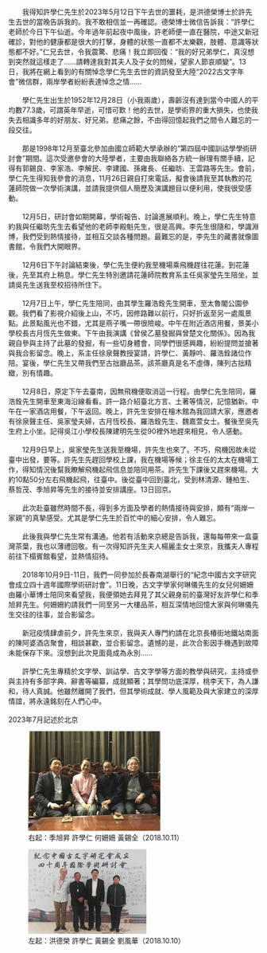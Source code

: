 <!--懷念許學仁先生——回憶難忘的一段交往--!>

　　我得知許學仁先生於2023年5月12日下午去世的噩耗，是洪德榮博士於許先生去世的當晚告訴我的。我不敢相信並一再確認。德榮博士微信告訴我：“許學仁老師於今日下午仙逝。今年過年前起夜中風後，許老師便一直在醫院，中途又新冠確診，對他的健康都是很大的打擊，身體的狀態一直都不太樂觀，肢體、意識等狀態都不好。”仁兄去世，令我震驚、悲痛！我立即回復：“我的好兄弟學仁，真沒想到突然就這樣走了......請轉達我對其夫人及子女的問候，望家人節哀順變”。13日，我將在網上看到的有關悼念學仁先生去世的資訊發至大陸“2022古文字年會”微信群，兩岸學者紛紛表達悼念之情......<br><br>
  
　　學仁先生出生於1952年12月28日（小我兩歲），壽齡沒有達到當今中國人的平均數77.3歲，可謂英年早逝，可惜可歎！他的去世，是學術界的重大損失，也使我失去相識多年的好朋友、好兄弟。悲痛之餘，不由得回憶起我們之間令人難忘的一段交往。<br><br>
  
　　那是1998年12月至臺北參加由國立師範大學承辦的“第四屆中國訓詁學學術研討會”期間。這次受邀參會的大陸學者，主要由我聯絡各方統一辦理有關手續，記得有郭錫良、李家浩、李解民、李建國、孫雍長、任繼昉、王雲路等先生。會前，學仁先生得知我參會的消息，11月26日親自打來電話，擬會後請我至其執教的花蓮師院做一次學術演講，並請我提供個人簡歷及演講題目以便利用，使我很受感動。<br><br>
  
　　12月5日，研討會如期開幕，學術報告、討論進展順利。晚上，學仁先生特意約我與任繼昉先生去看望他的老師李殿魁先生，很是高興。李先生很隨和，學識淵博，我們受到熱情接待，並相互交談各種問題。最難忘的是，李先生的藏書就像圖書館，令我們大開眼界。<br><br>
  
　　12月6日下午討論結束後，學仁先生便約我至機場乘飛機趕往花蓮。到花蓮後，先至其府上稍息。學仁先生特別邀請花蓮師院教育系主任吳家瑩先生陪坐，並請吳先生送我至校招待所住下。<br><br>
  
　　12月7日上午，學仁先生陪同，由其學生羅浩銓先生開車，至太魯閣公園參觀。我們看了影視介紹後上山，不巧，因修路難以前行，只好折返至另一處風景點。此景點風光也不錯，尤其是燕子嘴一帶很險峻。中午在附近酒店用餐，景美小學校長古月恆先生做東。下午由我演講《曾侯乙墓發掘與曾楚文化關係》。因為我親自參與主持了此墓的發掘，有一些切身體會，同學們很感興趣，紛紛提問並搶著與我合影留念。晚上，系主任徐泉聲教授宴請，許學仁、黃靜吟、羅浩銓諸位作陪。宴後，學仁先生又帶我們至古拙廳品茶。該茶廳真是名不虛傳，陳列古拙精緻，別有情趣。<br><br>
  
　　12月8日，原定下午去臺南，因無飛機便取消這一行程。由學仁先生陪同，羅浩銓先生開車至東海沿線看看。許一路介紹臺北方言、土著等情況，記憶猶新。中午在一家酒店用餐，下午返回。晚上，許先生安排在檜木館為我回請大家，應邀者有徐泉聲主任、吳家瑩夫婦，古月恆校長、羅浩銓先生、魏嘉萱女士。餐後至吳先生府上小坐。記得吳江小學校長陳建明先生從90裡外地趕來相見，令人感動。<br><br>
  
　　12月9日早上，吳家瑩先生送我至機場，許先生也來了。不巧，飛機因故未從臺中出發，要等。許先生先趕回學校上課，我在機場等候；徐主任的太太在機場工作，得知情況後幫我瞭解飛機起飛信息並陪同用茶。許先生下課後又趕來機場。大約10點50分左右飛機起飛，往臺中。後從臺中回到臺北，受到林清源、鍾柏生、蔡哲茂、季旭昇等先生的接待並安排講座。13日回京。<br><br>
  
　　此次赴臺雖然時間不長，得到多方面及學者的熱情接待與安排，頗有“兩岸一家親”的真摯感受。尤其是學仁先生於百忙中的細心安排，令人難忘。<br><br>
  
　　此後我與學仁先生常有溝通。他若有活動來京總是告訴我，還每每帶來一盒臺灣茶葉，我也以薄禮回敬。有一次得知許先生夫人楊麗圭女士來京，我攜夫人專程前往下榻賓館看望，並熱情招待。<br><br>
  
　　2018年10月9日-11日，我們一同參加於長春南湖舉行的“紀念中國古文字研究會成立四十週年國際學術研討會”。11日晚，古文字學家何琳儀先生的女兒何姍姍由羅小華博士陪同來看望我，我便領她去拜見了其父親身前的臺灣好友許學仁和季旭昇先生。何姍姍約請我們一同至另一大樓品茶，相互深情地回憶大家與何琳儀先生交往的往事，並合影留念。<br><br>
  
　　新冠疫情肆虐前夕，許先生來京，我與夫人專門約請在北京長椿街地鐵站南面的陳阿婆酒店聚會，相談甚歡，並合影留念。遺憾的是，此次合影因手機遇到故障未能保存下來。沒想到此次見面竟成為永別......<br><br>
  
　　許學仁先生專精於文字學、訓詁學、古文字學等方面的教學與研究，主持或參與主持有多部字典、辭書等編纂，成就顯著；其學問功底深厚，桃李天下，為人謙和，待人真誠。他雖然離開了我們，但其學術成就、學人風範及與大家建立的深厚情誼，將永遠銘刻在人們心中。<br><br>
  
  2023年7月記述於北京
  
  <div class="grid grid-cols-1 md:grid-cols-2 gap-4 my-6">
  <figure class="text-center">
    <div class="aspect-[4/3] w-full overflow-hidden rounded-lg shadow">
      <img src="a1201.jpg" alt="右起：季旭昇 許學仁 何姍姍 黃錫全（2018.10.11）" class="w-full h-full object-cover">
    </div>
    <figcaption class="mt-2 text-sm text-gray-600">右起：季旭昇 許學仁 何姍姍 黃錫全（2018.10.11）</figcaption>
  </figure>
  <figure class="text-center">
    <div class="aspect-[4/3] w-full overflow-hidden rounded-lg shadow">
      <img src="a1202.jpg" alt="左起：洪德榮 許學仁 黃錫全 劉風華（2018.10.10）" class="w-full h-full object-cover">
    </div>
    <figcaption class="mt-2 text-sm text-gray-600">左起：洪德榮 許學仁 黃錫全 劉風華（2018.10.10）</figcaption>
  </figure>
</div>


